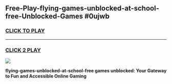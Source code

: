 
## Free-Play-flying-games-unblocked-at-school-free-Unblocked-Games #0ujwb
<h3>
<a href="https://news.freeplayer.one?title=flying-games-unblocked-at-school-free&ref=8M">CLICK TO PLAY</a></h3>
<hr>

<h3>
<a href="https://news.freeplayer.one?title=flying-games-unblocked-at-school-free&ref=8M">CLICK 2 PLAY</a>
  
</h3>

<a href="https://news.freeplayer.one?title=flying-games-unblocked-at-school-free&ref=8M"><img src="https://clearcache.store/games.png"></a>


**flying-games-unblocked-at-school-free games unblocked: Your Gateway to Fun and Accessible Online Gaming**
